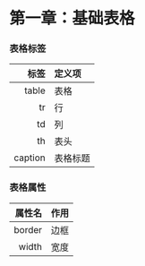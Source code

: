 # 第一章：基础表格

### 表格标签

| 标签 | 定义项 |
|---:|:---|
| table | 表格 |
| tr | 行 |
| td | 列 |
| th | 表头 |
| caption | 表格标题 |

### 表格属性

|属性名|作用|
|---:|:---|
|border|边框|
|width|宽度|

